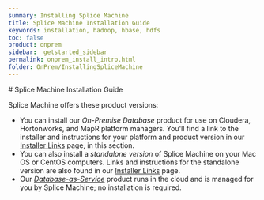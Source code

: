 ```yaml
---
summary: Installing Splice Machine
title: Splice Machine Installation Guide
keywords: installation, hadoop, hbase, hdfs
toc: false
product: onprem
sidebar:  getstarted_sidebar
permalink: onprem_install_intro.html
folder: OnPrem/InstallingSpliceMachine
---
```

<section>
<div class="TopicContent" data-swiftype-index="true" markdown="1">
# Splice Machine Installation Guide

Splice Machine offers these product versions:

* You can install our *On-Premise Database* product for use on Cloudera, Hortonworks, and MapR platform managers.  You'll find a link to the installer and instructions for your platform and product version in our [Installer Links](onprem_install_links.html) page, in this section.
* You can also install a *standalone version* of Splice Machine on your Mac OS or CentOS computers. Links and instructions for the standalone version are also found in our  [Installer Links](onprem_install_links.html) page.
* Our [*Database-as-Service*](dbaas_intro.html) product runs in the cloud and is managed for you by Splice Machine; no installation is required.

</div>
</section>
